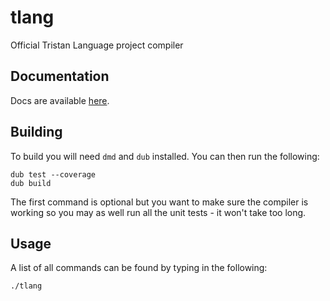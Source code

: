 tlang
=====

Official Tristan Language project compiler

## Documentation

Docs are available [here](http://deavmi.assigned.network/projects/tlang/).

## Building

To build you will need `dmd` and `dub` installed. You can then run the following:

```
dub test --coverage
dub build
```

The first command is optional but you want to make sure the compiler is working so you may
as well run all the unit tests - it won't take too long.

## Usage

A list of all commands can be found by typing in the following:

```
./tlang
```